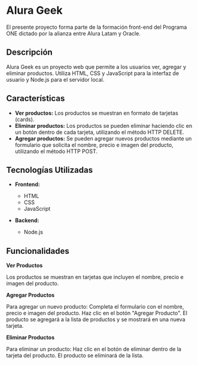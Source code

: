 # Alura Geek

El presente proyecto forma parte de la formación front-end del Programa ONE dictado por la alianza entre Alura Latam y Oracle.

## Descripción

Alura Geek es un proyecto web que permite a los usuarios ver, agregar y eliminar productos. Utiliza HTML, CSS y JavaScript para la interfaz de usuario y Node.js para el servidor local.

## Características

- **Ver productos:** Los productos se muestran en formato de tarjetas (cards).
- **Eliminar productos:** Los productos se pueden eliminar haciendo clic en un botón dentro de cada tarjeta, utilizando el método HTTP DELETE.
- **Agregar productos:** Se pueden agregar nuevos productos mediante un formulario que solicita el nombre, precio e imagen del producto, utilizando el método HTTP POST.

## Tecnologías Utilizadas

- **Frontend:**
  - HTML
  - CSS
  - JavaScript

- **Backend:**
  - Node.js

## Funcionalidades
**Ver Productos**

Los productos se muestran en tarjetas que incluyen el nombre, precio e imagen del producto.

**Agregar Productos**

Para agregar un nuevo producto:
Completa el formulario con el nombre, precio e imagen del producto.
Haz clic en el botón "Agregar Producto".
El producto se agregará a la lista de productos y se mostrará en una nueva tarjeta.

**Eliminar Productos**

Para eliminar un producto:
Haz clic en el botón de eliminar dentro de la tarjeta del producto.
El producto se eliminará de la lista.